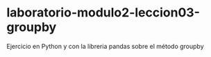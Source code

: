 # laboratorio-modulo2-leccion03-groupby
Ejercicio en Python y con la libreria pandas sobre el método groupby
